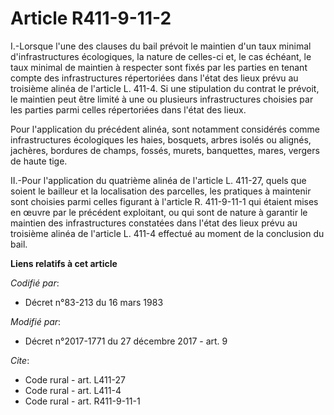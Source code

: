 # Article R411-9-11-2

I.-Lorsque l'une des clauses du bail prévoit le maintien d'un taux minimal d'infrastructures écologiques, la nature de
celles-ci et, le cas échéant, le taux minimal de maintien à respecter sont fixés par les parties en tenant compte des
infrastructures répertoriées dans l'état des lieux prévu au troisième alinéa de l'article L. 411-4. Si une stipulation du
contrat le prévoit, le maintien peut être limité à une ou plusieurs infrastructures choisies par les parties parmi celles
répertoriées dans l'état des lieux. 

Pour l'application du précédent alinéa, sont notamment considérés comme infrastructures écologiques les haies, bosquets,
arbres isolés ou alignés, jachères, bordures de champs, fossés, murets, banquettes, mares, vergers de haute tige. 

II.-Pour l'application du quatrième alinéa de l'article L. 411-27, quels que soient le bailleur et la localisation des
parcelles, les pratiques à maintenir sont choisies parmi celles figurant à l'article R. 411-9-11-1 qui étaient mises en œuvre
par le précédent exploitant, ou qui sont de nature à garantir le maintien des infrastructures constatées dans l'état des
lieux prévu au troisième alinéa de l'article L. 411-4 effectué au moment de la conclusion du bail.

**Liens relatifs à cet article**

_Codifié par_:

  - Décret n°83-213 du 16 mars 1983

_Modifié par_:

  - Décret n°2017-1771 du 27 décembre 2017 - art. 9

_Cite_:

  - Code rural - art. L411-27
  - Code rural - art. L411-4
  - Code rural - art. R411-9-11-1
